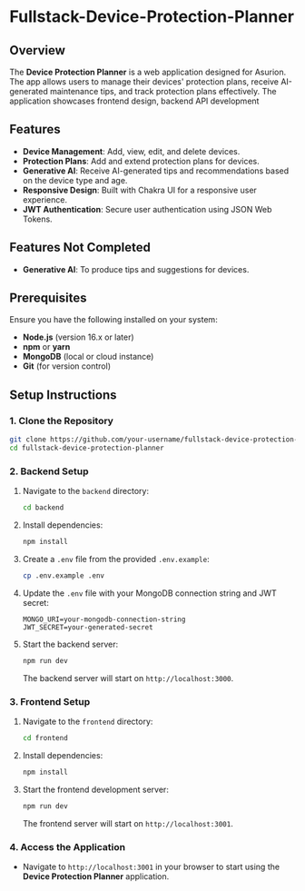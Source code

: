 
# Fullstack-Device-Protection-Planner

## Overview

The **Device Protection Planner** is a web application designed for Asurion. The app allows users to manage their devices' protection plans, receive AI-generated maintenance tips, and track protection plans effectively. The application showcases frontend design, backend API development

## Features

- **Device Management**: Add, view, edit, and delete devices.
- **Protection Plans**: Add and extend protection plans for devices.
- **Generative AI**: Receive AI-generated tips and recommendations based on the device type and age.
- **Responsive Design**: Built with Chakra UI for a responsive user experience.
- **JWT Authentication**: Secure user authentication using JSON Web Tokens.

## Features Not Completed

- **Generative AI**: To produce tips and suggestions for devices.

## Prerequisites

Ensure you have the following installed on your system:

- **Node.js** (version 16.x or later)
- **npm** or **yarn**
- **MongoDB** (local or cloud instance)
- **Git** (for version control)

## Setup Instructions

### 1. Clone the Repository

```bash
git clone https://github.com/your-username/fullstack-device-protection-planner.git
cd fullstack-device-protection-planner
```

### 2. Backend Setup

1. Navigate to the `backend` directory:

    ```bash
    cd backend
    ```

2. Install dependencies:

    ```bash
    npm install
    ```

3. Create a `.env` file from the provided `.env.example`:

    ```bash
    cp .env.example .env
    ```

4. Update the `.env` file with your MongoDB connection string and JWT secret:

    ```
    MONGO_URI=your-mongodb-connection-string
    JWT_SECRET=your-generated-secret
    ```

5. Start the backend server:

    ```bash
    npm run dev
    ```

    The backend server will start on `http://localhost:3000`.

### 3. Frontend Setup

1. Navigate to the `frontend` directory:

    ```bash
    cd frontend
    ```

2. Install dependencies:

    ```bash
    npm install
    ```

3. Start the frontend development server:

    ```bash
    npm run dev
    ```

    The frontend server will start on `http://localhost:3001`.

### 4. Access the Application

- Navigate to `http://localhost:3001` in your browser to start using the **Device Protection Planner** application.

